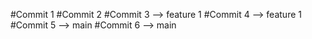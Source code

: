 #Commit 1
#Commit 2
#Commit 3 --> feature 1
#Commit 4 --> feature 1
#Commit 5 --> main
#Commit 6 --> main